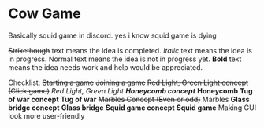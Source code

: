 # Cow Game
Basically squid game in discord.
yes i know squid game is dying

~~Strikethough~~ text means the idea is completed.
_Italic_ text means the idea is in progress.
Normal text means the idea is not in progress yet.
**Bold** text means the idea needs work and help would be appreciated.

Checklist:
~~Starting a game~~
~~Joining a game~~
~~Red Light, Green Light concept (Click game)~~
_Red Light, Green Light_
**_Honeycomb concept_**
**Honeycomb**
**Tug of war concept**
**Tug of war**
~~Marbles Concept (Even or odd)~~
Marbles
**Glass bridge concept**
**Glass bridge**
**Squid game concept**
**Squid game**
Making GUI look more user-friendly

